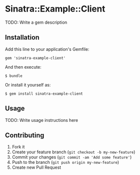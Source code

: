 # Sinatra::Example::Client

TODO: Write a gem description

## Installation

Add this line to your application's Gemfile:

    gem 'sinatra-example-client'

And then execute:

    $ bundle

Or install it yourself as:

    $ gem install sinatra-example-client

## Usage

TODO: Write usage instructions here

## Contributing

1. Fork it
2. Create your feature branch (`git checkout -b my-new-feature`)
3. Commit your changes (`git commit -am 'Add some feature'`)
4. Push to the branch (`git push origin my-new-feature`)
5. Create new Pull Request

